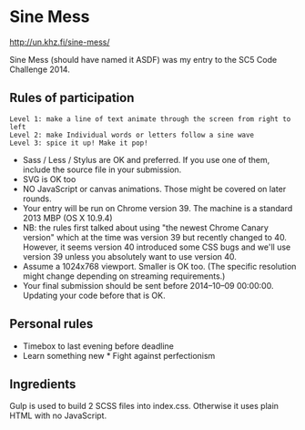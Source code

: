 # Sine Mess

http://un.khz.fi/sine-mess/

Sine Mess (should have named it ASDF) was my entry to the SC5 Code Challenge 2014.

## Rules of participation

    Level 1: make a line of text animate through the screen from right to left
    Level 2: make Individual words or letters follow a sine wave
    Level 3: spice it up! Make it pop!

  * Sass / Less / Stylus are OK and preferred. If you use one of them, include the source file in your submission.
  * SVG is OK too
  * NO JavaScript or canvas animations. Those might be covered on later rounds.
  * Your entry will be run on Chrome version 39. The machine is a standard 2013 MBP (OS X 10.9.4)
  * NB: the rules first talked about using "the newest Chrome Canary version" which at the time was version 39 but recently changed to 40. However, it seems version 40 introduced some CSS bugs and we'll use version 39 unless you absolutely want to use version 40.
  * Assume a 1024x768 viewport. Smaller is OK too. (The specific resolution might change depending on streaming requirements.)
  * Your final submission should be sent before 2014–10–09 00:00:00. Updating your code before that is OK.

## Personal rules

  * Timebox to last evening before deadline
  * Learn something new
  * Fight against perfectionism

## Ingredients

Gulp is used to build 2 SCSS files into index.css. Otherwise it uses plain HTML with no JavaScript.